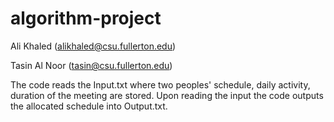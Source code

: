 # algorithm-project
Ali Khaled (alikhaled@csu.fullerton.edu)

Tasin Al Noor (tasin@csu.fullerton.edu)

The code reads the Input.txt where two peoples' schedule, daily activity, duration of the meeting are stored. Upon reading the input the code outputs the allocated schedule into Output.txt.
